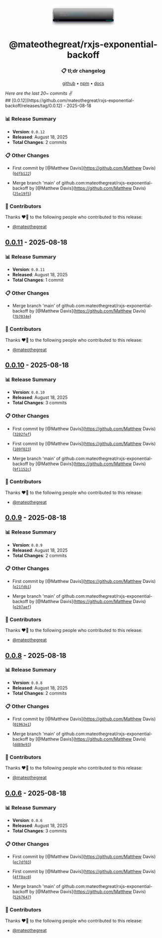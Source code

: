<div align="center">
<img src="tag.png" width="200" />
<h1><strong>@mateothegreat/rxjs-exponential-backoff</strong></h1>
<h3>📋 tl;dr changelog</h3>
<p>
<a href="https://github.com/mateothegreat/rxjs-exponential-backoff">github</a> •
<a href="https://www.npmjs.com/package/mateothegreat/rxjs-exponential-backoff">npm</a> •
<a href="https://rxjs-exponential-backoff.docs.matthewdavis.io">docs</a>
</p>
</div>

<div><em>Here are the last 20~ commits ✌️</em></div>
## [0.0.12](https://github.com/mateothegreat/rxjs-exponential-backoff/releases/tag/0.0.12) - 2025-08-18

### 📊 Release Summary
- **Version**: `0.0.12`
- **Released**: August 18, 2025
- **Total Changes**: 2 commits

### 📋 Other Changes

-   First commit  by [@Matthew Davis](https://github.com/Matthew Davis)  ([`6dfb122`](https://github.com/mateothegreat/rxjs-exponential-backoff/commit/6dfb122986e29d9531078d54774c1e6b6a55c377))

-   Merge branch 'main' of github.com:mateothegreat/rxjs-exponential-backoff  by [@Matthew Davis](https://github.com/Matthew Davis)  ([`25e19f5`](https://github.com/mateothegreat/rxjs-exponential-backoff/commit/25e19f5c3575c3871a2d10c1b0fccef341b09217))

### 👥 Contributors

Thanks ❤️‍🔥 to the following people who contributed to this release:

- [@mateothegreat](https://github.com/mateothegreat)
## [0.0.11](https://github.com/mateothegreat/rxjs-exponential-backoff/releases/tag/0.0.11) - 2025-08-18

### 📊 Release Summary
- **Version**: `0.0.11`
- **Released**: August 18, 2025
- **Total Changes**: 1 commit

### 📋 Other Changes

-   Merge branch 'main' of github.com:mateothegreat/rxjs-exponential-backoff  by [@Matthew Davis](https://github.com/Matthew Davis)  ([`7b7034e`](https://github.com/mateothegreat/rxjs-exponential-backoff/commit/7b7034e023c97ab59a980ccc4bf00c90b7324052))

### 👥 Contributors

Thanks ❤️‍🔥 to the following people who contributed to this release:

- [@mateothegreat](https://github.com/mateothegreat)
## [0.0.10](https://github.com/mateothegreat/rxjs-exponential-backoff/releases/tag/0.0.10) - 2025-08-18

### 📊 Release Summary
- **Version**: `0.0.10`
- **Released**: August 18, 2025
- **Total Changes**: 3 commits

### 📋 Other Changes

-   First commit  by [@Matthew Davis](https://github.com/Matthew Davis)  ([`3202fef`](https://github.com/mateothegreat/rxjs-exponential-backoff/commit/3202feffbf54be120e6b4abeac1a462da16e14be))

-   First commit  by [@Matthew Davis](https://github.com/Matthew Davis)  ([`109f023`](https://github.com/mateothegreat/rxjs-exponential-backoff/commit/109f0230750ef8c2c117719960f2e93b3bf16113))

-   Merge branch 'main' of github.com:mateothegreat/rxjs-exponential-backoff  by [@Matthew Davis](https://github.com/Matthew Davis)  ([`9f1152c`](https://github.com/mateothegreat/rxjs-exponential-backoff/commit/9f1152cbed1cca4ed10819971ffacf1b81f38670))

### 👥 Contributors

Thanks ❤️‍🔥 to the following people who contributed to this release:

- [@mateothegreat](https://github.com/mateothegreat)

## [0.0.9](https://github.com/mateothegreat/rxjs-exponential-backoff/releases/tag/0.0.9) - 2025-08-18

### 📊 Release Summary
- **Version**: `0.0.9`
- **Released**: August 18, 2025
- **Total Changes**: 2 commits

### 📋 Other Changes

-   First commit  by [@Matthew Davis](https://github.com/Matthew Davis)  ([`e21fdb1`](https://github.com/mateothegreat/rxjs-exponential-backoff/commit/e21fdb1032c401b2198233fbd46d244cf06d2ac4))

-   Merge branch 'main' of github.com:mateothegreat/rxjs-exponential-backoff  by [@Matthew Davis](https://github.com/Matthew Davis)  ([`e297aef`](https://github.com/mateothegreat/rxjs-exponential-backoff/commit/e297aef695e336ea2ed075d6d396e866701cb803))

### 👥 Contributors

Thanks ❤️‍🔥 to the following people who contributed to this release:

- [@mateothegreat](https://github.com/mateothegreat)

## [0.0.8](https://github.com/mateothegreat/rxjs-exponential-backoff/releases/tag/0.0.8) - 2025-08-18

### 📊 Release Summary
- **Version**: `0.0.8`
- **Released**: August 18, 2025
- **Total Changes**: 2 commits

### 📋 Other Changes

-   First commit  by [@Matthew Davis](https://github.com/Matthew Davis)  ([`01963e1`](https://github.com/mateothegreat/rxjs-exponential-backoff/commit/01963e16475da505c07f2b5c73069c0969c569a0))

-   Merge branch 'main' of github.com:mateothegreat/rxjs-exponential-backoff  by [@Matthew Davis](https://github.com/Matthew Davis)  ([`dd89e93`](https://github.com/mateothegreat/rxjs-exponential-backoff/commit/dd89e93ac9ee68be172ce0eb4e6813c697f60c3c))

### 👥 Contributors

Thanks ❤️‍🔥 to the following people who contributed to this release:

- [@mateothegreat](https://github.com/mateothegreat)

## [0.0.6](https://github.com/mateothegreat/rxjs-exponential-backoff/releases/tag/0.0.6) - 2025-08-18

### 📊 Release Summary
- **Version**: `0.0.6`
- **Released**: August 18, 2025
- **Total Changes**: 3 commits

### 📋 Other Changes

-   First commit  by [@Matthew Davis](https://github.com/Matthew Davis)  ([`ec7df03`](https://github.com/mateothegreat/rxjs-exponential-backoff/commit/ec7df03e60ca18465704463ffe15d86c8258352f))

-   First commit  by [@Matthew Davis](https://github.com/Matthew Davis)  ([`4ff0ac0`](https://github.com/mateothegreat/rxjs-exponential-backoff/commit/4ff0ac043e6f4beb120952563859126b7a7b097d))

-   Merge branch 'main' of github.com:mateothegreat/rxjs-exponential-backoff  by [@Matthew Davis](https://github.com/Matthew Davis)  ([`5267647`](https://github.com/mateothegreat/rxjs-exponential-backoff/commit/5267647b5cfbd57fb110edf7f15bfea581722cd5))

### 👥 Contributors

Thanks ❤️‍🔥 to the following people who contributed to this release:

- [@mateothegreat](https://github.com/mateothegreat)

